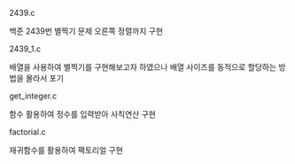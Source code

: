 2439.c

백준 2439번 별찍기 문제 오른쪽 정렬까지 구현

2439_1.c

배열을 사용하여 별찍기를 구현해보고자 하였으나 배열 사이즈를 동적으로 할당하는 방법을 몰라서 포기

get_integer.c

함수 활용하여 정수를 입력받아 사칙연산 구현

factorial.c

재귀함수를 활용하여 팩토리얼 구현
